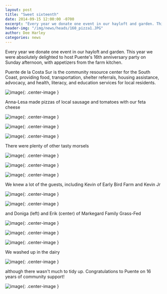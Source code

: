 ```yaml
---
layout: post
title: "Sweet sixteenth"
date: 2014-09-15 12:00:00 -0700
excerpt: "Every year we donate one event in our hayloft and garden. This year we were absolutely delighted to ..."
header-img: "/img/news/heads/160_pizza1.JPG"
author: Dee Harley
categories: news
---
```

Every year we donate one event in our hayloft and garden. This year we
were absolutely delighted to host Puente's 16th anniversary party on
Sunday afternoon, with appetizers from the farm kitchen.

Puente de la Costa Sur is the community resource center for the South
Coast, providing food, transportation, shelter referrals, housing
assistance,  advocacy, and health, literacy, and education services
for local residents.

![image](/img/news/160_pizza1.JPG){: .center-image }

Anna-Lesa made pizzas of local sausage and tomatoes with our feta
cheese

![image](/img/news/160_pizza2.JPG){: .center-image }

![image](/img/news/160_pizza3.JPG){: .center-image }

![image](/img/news/160_foodtray.JPG){: .center-image }

There were plenty of other tasty morsels

![image](/img/news/160_snack.JPG){: .center-image }

![image](/img/news/160_gardenparty.JPG){: .center-image }

![image](/img/news/160_kevins.JPG){: .center-image }

We knew a lot of the guests, including Kevin of Early Bird Farm and
Kevin Jr

![image](/img/news/160_peoples.JPG){: .center-image }

![image](/img/news/160_markegards.JPG){: .center-image }

and Doniga (left) and Erik (center) of Markegard Family Grass-Fed

![image](/img/news/160_sunflowerbarn.JPG){: .center-image }

![image](/img/news/160_gardenparty2.JPG){: .center-image }

![image](/img/news/160_eilis.JPG){: .center-image }

We washed up in the dairy

![image](/img/news/160_end.JPG){: .center-image }

although there wasn't much to tidy up. Congratulations to Puente on 16
years of community support!

![image](/img/news/160_goatfield.JPG){: .center-image }





